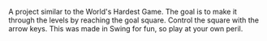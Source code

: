 A project similar to the World's Hardest Game. The goal is to make it through the levels by reaching the goal square. Control the square with the arrow keys. This was made in Swing for fun, so play at your own peril.
